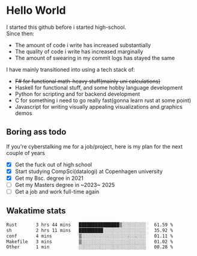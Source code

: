 # Hello World

I started this github before i started high-school.  
Since then:
- The amount of code i write has increased substantially
- The quality of code i write has increased marginally
- The amount of swearing in my commit logs has stayed the same

I have mainly transitioned into using a tech stack of:
- ~~F# for functional math-heavy stuff(mainly uni calculations)~~
- Haskell for functional stuff, and some hobby language development
- Python for scripting and for backend development
- C for something i need to go really fast(gonna learn rust at some point)
- Javascript for writing visually appealing visualizations and graphics demos

## Boring ass todo
If you're cyberstalking me for a job/project, here is my plan for the next couple of years
- [x] Get the fuck out of high school
- [x] Start studying CompSci(datalogi) at Copenhagen university
- [x] Get my Bsc. degree in 2021
- [ ] Get my Masters degree in ~2023~ 2025
- [ ] Get a job and work full-time again

## Wakatime stats
<!--START_SECTION:waka-->

```txt
Rust       3 hrs 44 mins   ███████████████▒░░░░░░░░░   61.59 %
sh         2 hrs 11 mins   █████████░░░░░░░░░░░░░░░░   35.92 %
conf       4 mins          ▒░░░░░░░░░░░░░░░░░░░░░░░░   01.11 %
Makefile   3 mins          ▒░░░░░░░░░░░░░░░░░░░░░░░░   01.02 %
Other      1 min           ░░░░░░░░░░░░░░░░░░░░░░░░░   00.28 %
```

<!--END_SECTION:waka-->
